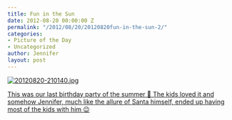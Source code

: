 ```yaml
---
title: Fun in the Sun
date: 2012-08-20 00:00:00 Z
permalink: "/2012/08/20/20120820fun-in-the-sun-2/"
categories:
- Picture of the Day
- Uncategorized
author: Jennifer
layout: post
---
```


[<img alt="20120820-210140.jpg" class="alignnone size-full" src="http://static.squarespace.com/static/50db6bb3e4b015296cd43789/50dfa5b1e4b0dc6320e0b5ea/50dfa5b4e4b0dc6320e0b93f/1345496499000/?format=original" />](http://www.flickr.com/photos/jenniferandJennifers_photos/sets/72157631201634882/)

[This was our last birthday party of the summer 🙂 The kids loved it and somehow Jennifer, much like the allure of Santa himself, ended up having most of the kids with him 😉](http://www.flickr.com/photos/jenniferandJennifers_photos/sets/72157631201634882/)
